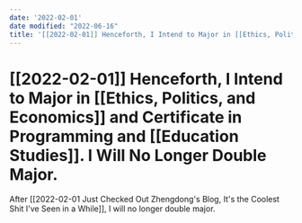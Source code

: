 ```yaml
---
date: '2022-02-01'
date modified: "2022-06-16"
title: '[[2022-02-01]] Henceforth, I Intend to Major in [[Ethics, Politics, and Economics]] and Certificate in Programming and [[Education Studies]]. I will no longer double major.'
---
```


# [[2022-02-01]] Henceforth, I Intend to Major in [[Ethics, Politics, and Economics]] and Certificate in Programming and [[Education Studies]]. I Will No Longer Double Major.
After [[2022-02-01 Just Checked Out Zhengdong's Blog, It's the Coolest Shit I've Seen in a While]], I will no longer double major.

